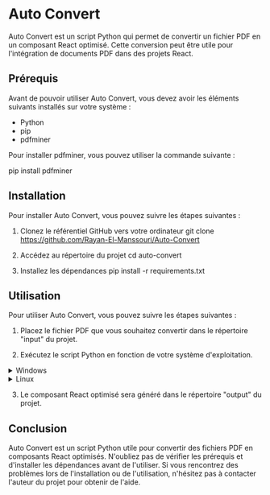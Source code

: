 # Auto Convert

Auto Convert est un script Python qui permet de convertir un fichier PDF en un composant React optimisé. Cette conversion peut être utile pour l'intégration de documents PDF dans des projets React.

## Prérequis

Avant de pouvoir utiliser Auto Convert, vous devez avoir les éléments suivants installés sur votre système :

- Python
- pip
- pdfminer

Pour installer pdfminer, vous pouvez utiliser la commande suivante :

pip install pdfminer

## Installation

Pour installer Auto Convert, vous pouvez suivre les étapes suivantes :

1. Clonez le référentiel GitHub vers votre ordinateur
git clone https://github.com/Rayan-El-Manssouri/Auto-Convert

2. Accédez au répertoire du projet
cd auto-convert

3. Installez les dépendances
pip install -r requirements.txt

## Utilisation

Pour utiliser Auto Convert, vous pouvez suivre les étapes suivantes :

1. Placez le fichier PDF que vous souhaitez convertir dans le répertoire "input" du projet.

2. Exécutez le script Python en fonction de votre système d'exploitation.


<details>
<summary>Windows</summary>
```python auto_convert.py```

</details>

<details>
<summary>Linux</summary>
```python auto_convert.py```

</details>

3. Le composant React optimisé sera généré dans le répertoire "output" du projet.

## Conclusion

Auto Convert est un script Python utile pour convertir des fichiers PDF en composants React optimisés. N'oubliez pas de vérifier les prérequis et d'installer les dépendances avant de l'utiliser. Si vous rencontrez des problèmes lors de l'installation ou de l'utilisation, n'hésitez pas à contacter l'auteur du projet pour obtenir de l'aide.

